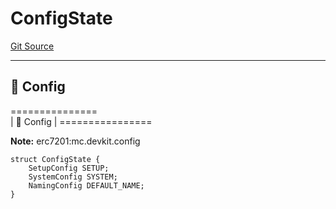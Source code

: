 # ConfigState
[Git Source](https://github.com/metacontract/mc/blob/7db22f6d7abc05705d21c7601fb406ca49c18557/src/devkit/Flattened.sol)

----------------------
📝 Config
------------------------
===============\
|   📝 Config     |
\================

**Note:**
erc7201:mc.devkit.config


```solidity
struct ConfigState {
    SetupConfig SETUP;
    SystemConfig SYSTEM;
    NamingConfig DEFAULT_NAME;
}
```

